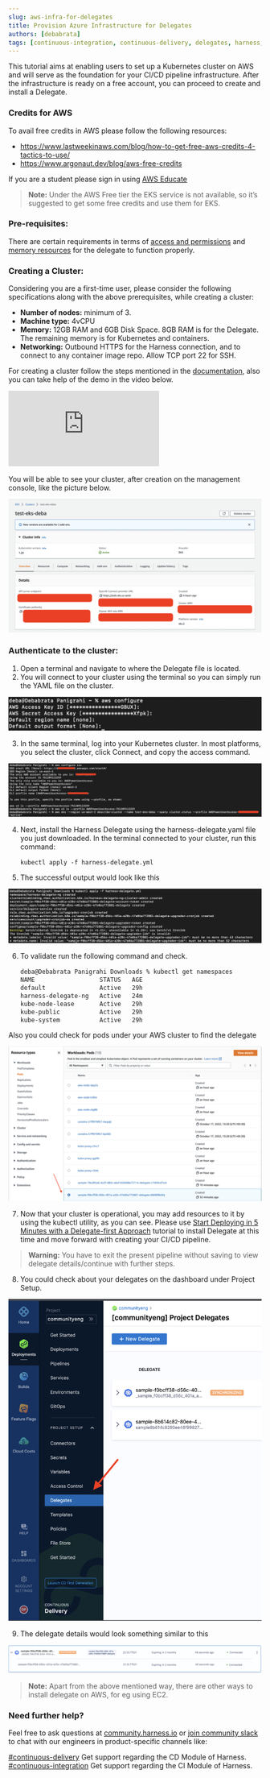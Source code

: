 ```yaml
---
slug: aws-infra-for-delegates
title: Provision Azure Infrastructure for Delegates
authors: [debabrata]
tags: [continuous-integration, continuous-delivery, delegates, harness, cme]
---
```


This tutorial aims at enabling users to set up a Kubernetes cluster on AWS and will serve as the foundation for your CI/CD pipeline infrastructure. After the infrastructure is ready on a free account, you can proceed to create and install a Delegate. 

### Credits for AWS

To avail free credits in AWS please follow the following resources:
- https://www.lastweekinaws.com/blog/how-to-get-free-aws-credits-4-tactics-to-use/
- https://www.argonaut.dev/blog/aws-free-credits

If you are a student please sign in using [AWS Educate](https://aws.amazon.com/education/awseducate/)

> **Note:**
>Under the AWS Free tier the EKS service is not available, so it’s suggested to get some free credits and use them for EKS. 

### Pre-requisites:
There are certain requirements in terms of [access and permissions](https://docs.harness.io/article/2132l9r4gt#permissions) and [memory resources](https://docs.harness.io/article/2132l9r4gt#compute_resources) for the delegate to function properly. 

### Creating a Cluster: 
Considering you are a first-time user, please consider the following specifications along with the above prerequisites, while creating a cluster:
- **Number of nodes:** minimum of 3.
- **Machine type:** 4vCPU
- **Memory:** 12GB RAM and 6GB Disk Space. 8GB RAM is for the Delegate. The remaining memory is for Kubernetes and containers.
- **Networking:** Outbound HTTPS for the Harness connection, and to connect to any container image repo. Allow TCP port 22 for SSH.

For creating a cluster follow the steps mentioned in the [documentation](https://docs.aws.amazon.com/eks/latest/userguide/create-cluster.html), also you can take help of the demo in the video below. 

<div className="iframe-wrapper">
<iframe
    src="https://www.youtube.com/embed/p6xDCz00TxU"
    frameborder="0"
    allow="autoplay; encrypted-media"
    allowfullscreen
>
</iframe>
</div>

You will be able to see your cluster, after creation on the management console, like the picture below. 

![AWS Dashboard](website/blog/2022-11-03-aws-infra-for-delegate/aws-dashboard.png)

### Authenticate to the cluster:
1. Open a terminal and navigate to where the Delegate file is located.
2. You will connect to your cluster using the terminal so you can simply run the YAML file on the cluster.

![AWS Access](website/blog/2022-11-03-aws-infra-for-delegate/aws-access.png)

3. In the same terminal, log into your Kubernetes cluster. In most platforms, you select the cluster, click Connect, and copy the access command.

![AWS Configure](website/blog/2022-11-03-aws-infra-for-delegate/aws-configure.png)

4. Next, install the Harness Delegate using the harness-delegate.yaml file you just downloaded. In the terminal connected to your cluster, run this command:
    
    ```ssh
    kubectl apply -f harness-delegate.yml
    ```
5. The successful output would look like this

![delegate-install](website/blog/2022-11-03-aws-infra-for-delegate/delegate-install.png)

6. To validate run the following command and check.

    ```ssh
    deba@Debabrata Panigrahi Downloads % kubectl get namespaces
    NAME                  STATUS   AGE
    default               Active   29h
    harness-delegate-ng   Active   24m
    kube-node-lease       Active   29h
    kube-public           Active   29h
    kube-system           Active   29h
    ```

Also you could check for pods under your AWS cluster to find the delegate

![delegate pods](website/blog/2022-11-03-aws-infra-for-delegate/delegate-pods.png)

7. Now that your cluster is operational, you may add resources to it by using the kubectl utility, as you can see. Please use [Start Deploying in 5 Minutes with a Delegate-first Approach](https://www.harness.io/technical-blog/deploy-in-5-minutes-with-a-delegate-first-approach) tutorial to install Delegate at this time and move forward with creating your CI/CD pipeline.

> **Warning:**
> You have to exit the present pipeline without saving to view delegate details/continue with further steps.


8. You could check about your delegates on the dashboard under Project Setup.

![check-delegate](website/blog/2022-11-03-aws-infra-for-delegate/check-delegate.png)

9. The delegate details would look something similar to this

![delegate-available](website/blog/2022-11-03-aws-infra-for-delegate/delegate-available.png)

> **Note:**
> Apart from the above mentioned way, there are other ways to install delegate on AWS, for eg using EC2. 

### Need further help? 

Feel free to ask questions at [community.harness.io](https://community.harness.io/c/harness/7) or  [join community slack](https://join.slack.com/t/harnesscommunity/shared_invite/zt-y4hdqh7p-RVuEQyIl5Hcx4Ck8VCvzBw) to chat with our engineers in product-specific channels like:

[#continuous-delivery](https://join.slack.com/share/enQtMzkwNjIzMDIxMDEwMy1mYjM2M2FlY2Y3ZWM5ZTRiMGM0MzI1ZTA2YzIxNDYzYjFiODVjZjZlZmE5ZTRmZmZlZjEzYWY1YzU4ODdmNmVj)  Get support regarding the CD Module of Harness.
[#continuous-integration](https://join.slack.com/share/enQtMzkyMzI1ODcxNzAxMi05MTI2M2VlNmVhZDY4NTlkM2JiODgxNWQ5NzY4NGU4MjE0MDQ1MDhlZTM0ZjA1ZjAyNjc3N2E4YmY2ZTc2YWY0) Get support regarding the CI Module of Harness.



